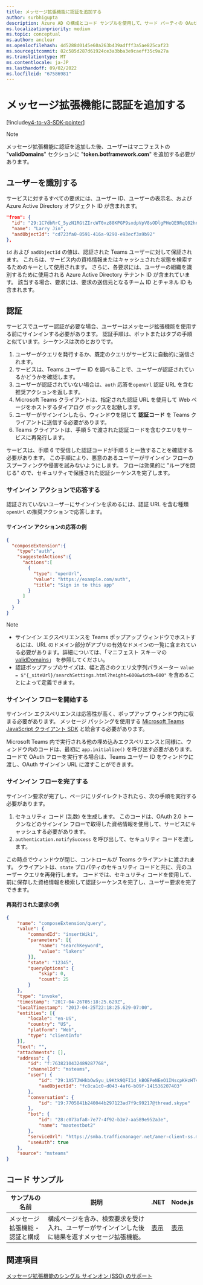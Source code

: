 ```yaml
---
title: メッセージ拡張機能に認証を追加する
author: surbhigupta
description: Azure AD の構成とコード サンプルを使用して、サード パーティの OAuth プロバイダーを使用して Teams メッセージ拡張機能アプリで認証を有効にします。
ms.localizationpriority: medium
ms.topic: conceptual
ms.author: anclear
ms.openlocfilehash: 4d5288d0145e60a263b439adfff3a5ae825caf23
ms.sourcegitcommit: 82c585d287d61924ce3a3bba3e9caeff35c9a27a
ms.translationtype: MT
ms.contentlocale: ja-JP
ms.lasthandoff: 09/02/2022
ms.locfileid: "67586981"
---
```

# <a name="add-authentication-to-your-message-extension"></a>メッセージ拡張機能に認証を追加する

[!include[v4-to-v3-SDK-pointer](~/includes/v4-to-v3-pointer-me.md)]

> [!NOTE]
> メッセージ拡張機能に認証を追加した後、ユーザーはマニフェストの "**validDomains**" セクションに "**token.botframework.com**" を追加する必要があります。

## <a name="identify-the-user"></a>ユーザーを識別する

サービスに対するすべての要求には、ユーザー ID、ユーザーの表示名、および Azure Active Directory オブジェクト ID が含まれます。

```json
"from": {
  "id": "29:1C7dbRrC_5yzN1RGtZIrcWT0xz88KPGP9sxdpVpV8sODlgPHeQE9RqQ02hnpuKzy6zZ-AaZx6swUOMj_Dsdse3TQ4sIaeebbFBF-VgjJy_nY",
  "name": "Larry Jin",
  "aadObjectId": "cd723fa0-0591-416a-9290-e93ecf3a9b92"
},
```

`id` および `aadObjectId` の値は、認証された Teams ユーザーに対して保証されます。 これらは、サービス内の資格情報またはキャッシュされた状態を検索するためのキーとして使用されます。 さらに、各要求には、ユーザーの組織を識別するために使用される Azure Active Directory テナント ID が含まれています。 該当する場合、要求には、要求の送信元となるチーム ID とチャネル ID も含まれます。

## <a name="authentication"></a>認証

サービスでユーザー認証が必要な場合、ユーザーはメッセージ拡張機能を使用する前にサインインする必要があります。 認証手順は、ボットまたはタブの手順と似ています。シーケンスは次のとおりです。

1. ユーザーがクエリを発行するか、既定のクエリがサービスに自動的に送信されます。
1. サービスは、Teams ユーザー ID を調べることで、ユーザーが認証されているかどうかを確認します。
1. ユーザーが認証されていない場合は、`auth` 応答を`openUrl` 認証 URL を含む推奨アクションを返します。
1. Microsoft Teams クライアントは、指定された認証 URL を使用して Web ページをホストするダイアログ ボックスを起動します。
1. ユーザーがサインインしたら、ウィンドウを閉じて **認証コード** を Teams クライアントに送信する必要があります。
1. Teams クライアントは、手順 5 で渡された認証コードを含むクエリをサービスに再発行します。

サービスは、手順 6 で受信した認証コードが手順 5 と一致することを確認する必要があります。 この手順により、悪意のあるユーザーがサインイン フローのスプーフィングや侵害を試みないようにします。 フローは効果的に "ループを閉じる" ので、セキュリティで保護された認証シーケンスを完了します。

### <a name="respond-with-a-sign-in-action"></a>サインイン アクションで応答する

認証されていないユーザーにサインインを求めるには、認証 URL を含む種類 `openUrl` の推奨アクションで応答します。

#### <a name="response-example-for-a-sign-in-action"></a>サインイン アクションの応答の例

```json
{
  "composeExtension":{
    "type":"auth",
    "suggestedActions":{
      "actions":[
        {
          "type": "openUrl",
          "value": "https://example.com/auth",
          "title": "Sign in to this app"
        }
      ]
    }
  }
}
```

> [!NOTE]
>
> * サインイン エクスペリエンスを Teams ポップアップ ウィンドウでホストするには、URL のドメイン部分がアプリの有効なドメインの一覧に含まれている必要があります。詳細については、「マニフェスト スキーマの [validDomains](~/resources/schema/manifest-schema.md#validdomains)」 を参照してください。
> * 認証ポップアップのサイズは、幅と高さのクエリ文字列パラメーター `Value = $"{_siteUrl}/searchSettings.html?height=600&width=600"` を含めることによって定義できます。

### <a name="start-the-sign-in-flow"></a>サインイン フローを開始する

サインイン エクスペリエンスは応答性が高く、ポップアップ ウィンドウ内に収まる必要があります。 メッセージ パッシングを使用する [Microsoft Teams JavaScript クライアント SDK](/javascript/api/overview/msteams-client) と統合する必要があります。

Microsoft Teams 内で実行される他の埋め込みエクスペリエンスと同様に、ウィンドウ内のコードは、最初に `app.initialize()` を呼び出す必要があります。 コードで OAuth フローを実行する場合は、Teams ユーザー ID をウィンドウに渡し、OAuth サインイン URL に渡すことができます。

### <a name="complete-the-sign-in-flow"></a>サインイン フローを完了する

サインイン要求が完了し、ページにリダイレクトされたら、次の手順を実行する必要があります。

1. セキュリティ コード (乱数) を生成します。 このコードは、OAuth 2.0 トークンなどのサインイン フローで取得した資格情報を使用して、サービスにキャッシュする必要があります。
1. `authentication.notifySuccess` を呼び出して、セキュリティ コードを渡します。

この時点でウィンドウが閉じ、コントロールが Teams クライアントに渡されます。 クライアントは、`state` プロパティのセキュリティ コードと共に、元のユーザー クエリを再発行します。 コードでは、セキュリティ コードを使用して、前に保存した資格情報を検索して認証シーケンスを完了し、ユーザー要求を完了できます。

#### <a name="reissued-request-example"></a>再発行された要求の例

```json
{
    "name": "composeExtension/query",
    "value": {
        "commandId": "insertWiki",
        "parameters": [{
            "name": "searchKeyword",
            "value": "lakers"
        }],
        "state": "12345",
        "queryOptions": {
            "skip": 0,
            "count": 25
        }
    },
    "type": "invoke",
    "timestamp": "2017-04-26T05:18:25.629Z",
    "localTimestamp": "2017-04-25T22:18:25.629-07:00",
    "entities": [{
        "locale": "en-US",
        "country": "US",
        "platform": "Web",
        "type": "clientInfo"
    }],
    "text": "",
    "attachments": [],
    "address": {
        "id": "f:7638210432489287768",
        "channelId": "msteams",
        "user": {
            "id": "29:1A5TJWHkbOwSyu_L9Ktk9QFI1d_kBOEPeNEeO1INscpKHzHTvWfiau5AX_6y3SuiOby-r73dzHJ17HipUWqGPgw",
            "aadObjectId": "fc8ca1c0-d043-4af6-b09f-141536207403"
        },
        "conversation": {
            "id": "19:7705841b240044b297123ad7f9c99217@thread.skype"
        },
        "bot": {
            "id": "28:c073afa8-7e77-4f92-b3e7-aa589e952a3e",
            "name": "maotestbot2"
        },
        "serviceUrl": "https://smba.trafficmanager.net/amer-client-ss.msg/",
        "useAuth": true
    },
    "source": "msteams"
}
```

## <a name="code-sample"></a>コード サンプル

|**サンプルの名前** | **説明** |**.NET** | **Node.js**|
|----------------|-----------------|--------------|----------------|
|メッセージ拡張機能 - 認証と構成 | 構成ページを含み、検索要求を受け入れ、ユーザーがサインインした後に結果を返すメッセージ拡張機能。 |[表示](https://github.com/microsoft/BotBuilder-Samples/tree/main/samples/csharp_dotnetcore/52.teams-messaging-extensions-search-auth-config)|[表示](https://github.com/microsoft/BotBuilder-Samples/blob/main/samples/javascript_nodejs/52.teams-messaging-extensions-search-auth-config)|

## <a name="see-also"></a>関連項目

[メッセージ拡張機能のシングル サインオン (SSO) のサポート](~/messaging-extensions/how-to/enable-sso-auth-me.md)
